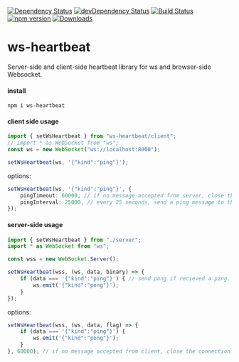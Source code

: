 [![Dependency Status](https://david-dm.org/plantain-00/ws-heartbeat.svg)](https://david-dm.org/plantain-00/ws-heartbeat)
[![devDependency Status](https://david-dm.org/plantain-00/ws-heartbeat/dev-status.svg)](https://david-dm.org/plantain-00/ws-heartbeat#info=devDependencies)
[![Build Status](https://travis-ci.org/plantain-00/ws-heartbeat.svg?branch=master)](https://travis-ci.org/plantain-00/ws-heartbeat)
[![npm version](https://badge.fury.io/js/ws-heartbeat.svg)](https://badge.fury.io/js/ws-heartbeat)
[![Downloads](https://img.shields.io/npm/dm/ws-heartbeat.svg)](https://www.npmjs.com/package/ws-heartbeat)

# ws-heartbeat
Server-side and client-side heartbeat library for ws and browser-side Websocket.

#### install

`npm i ws-heartbeat`

#### client side usage

```ts
import { setWsHeartbeat } from "ws-heartbeat/client";
// import * as WebSocket from "ws";
const ws = new WebSocket("ws://localhost:8000");

setWsHeartbeat(ws, '{"kind":"ping"}');
```

options:

```ts
setWsHeartbeat(ws, '{"kind":"ping"}', {
    pingTimeout: 60000, // if no message accepted from server, close the connection.
    pingInterval: 25000, // every 25 seconds, send a ping message to the server.
});
```

#### server-side usage

```ts
import { setWsHeartbeat } from "./server";
import * as WebSocket from "ws";

const wss = new WebSocket.Server();

setWsHeartbeat(wss, (ws, data, binary) => {
    if (data === '{"kind":"ping"}') { // send pong if recieved a ping.
        ws.emit('{"kind":"pong"}');
    }
});
```

options:

```ts
setWsHeartbeat(wss, (ws, data, flag) => {
    if (data === '{"kind":"ping"}') {
        ws.emit('{"kind":"pong"}');
    }
}, 60000); // if no message accepted from client, close the connection.
```
